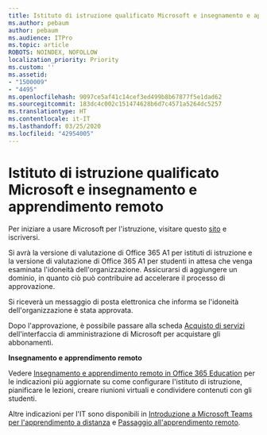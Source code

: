 ```yaml
---
title: Istituto di istruzione qualificato Microsoft e insegnamento e apprendimento remoto
ms.author: pebaum
author: pebaum
ms.audience: ITPro
ms.topic: article
ROBOTS: NOINDEX, NOFOLLOW
localization_priority: Priority
ms.custom: ''
ms.assetid:
- "1500009"
- "4495"
ms.openlocfilehash: 9097ce5af41c14cef3ed499b8b67877f5e1dad62
ms.sourcegitcommit: 183dc4c002c151474628b6d7c4571a5264dc5257
ms.translationtype: HT
ms.contentlocale: it-IT
ms.lasthandoff: 03/25/2020
ms.locfileid: "42954005"
---
```

# <a name="microsoft-qualified-academic-institution-and-remote-teaching-and-learning"></a>Istituto di istruzione qualificato Microsoft e insegnamento e apprendimento remoto

Per iniziare a usare Microsoft per l'istruzione, visitare questo [sito](https://www.microsoft.com/microsoft-365/academic/compare-office-365-education-plans) e iscriversi.

Si avrà la versione di valutazione di Office 365 A1 per istituti di istruzione e la versione di valutazione di Office 365 A1 per studenti in attesa che venga esaminata l'idoneità dell'organizzazione.  Assicurarsi di aggiungere un dominio, in quanto ciò può contribuire ad accelerare il processo di approvazione.

Si riceverà un messaggio di posta elettronica che informa se l'idoneità dell'organizzazione è stata approvata.  

Dopo l'approvazione, è possibile passare alla scheda [Acquisto di servizi](https://admin.microsoft.com/Adminportal/Home#/catalog) dell'interfaccia di amministrazione di Microsoft per acquistare gli abbonamenti.

**Insegnamento e apprendimento remoto**

Vedere [Insegnamento e apprendimento remoto in Office 365 Education](https://support.office.com/article/remote-teaching-and-learning-in-office-365-education-f651ccae-7b65-478b-8366-51bb884025c4) per le indicazioni più aggiornate su come configurare l'istituto di istruzione, pianificare le lezioni, creare riunioni virtuali e condividere contenuti con gli studenti.

Altre indicazioni per l'IT sono disponibili in [Introduzione a Microsoft Teams per l'apprendimento a distanza](https://docs.microsoft.com/it-IT/MicrosoftTeams/remote-learning-edu) e [Passaggio all'apprendimento remoto](https://www.microsoft.com/education/remote-learning).
